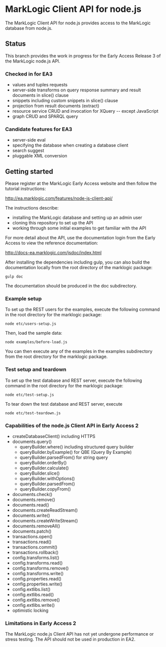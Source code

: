 # MarkLogic Client API for node.js

The MarkLogic Client API for node.js provides access to the MarkLogic database
from node.js.

## Status

This branch provides the work in progress for the Early Access Release 3 of the  MarkLogic node.js API.

### Checked in for EA3

* values and tuples requests
* server-side transforms on query response summary and result documents in slice() clause
* snippets including custom snippets in slice() clause
* projection from result documents (extract)
* resource service CRUD and invocation for XQuery -- except JavaScript
* graph CRUD and SPARQL query

### Candidate features for EA3

* server-side eval
* specifying the database when creating a database client
* search suggest
* pluggable XML conversion

## Getting started

Please register at the MarkLogic Early Access website and then follow the tutorial instructions:

http://ea.marklogic.com/features/node-js-client-api/

The instructions describe:

* installing the MarkLogic database and setting up an admin user
* cloning this repository to set up the API
* working through some initial examples to get familiar with the API

For more detail about the API, use the documentation login from the Early Access to view
the reference documentation:

http://docs-ea.marklogic.com/jsdoc/index.html

After installing the dependencies including gulp, you can also build the documentation locally
from the root directory of the marklogic package:

    gulp doc

The documentation should be produced in the doc subdirectory.

### Example setup

To set up the REST users for the examples, execute the following
command in the root directory for the marklogic package:

    node etc/users-setup.js

Then, load the sample data:

    node examples/before-load.js

You can then execute any of the examples in the examples
subdirectory from the root directory for the marklogic package.

### Test setup and teardown

To set up the test database and REST server, execute the following
command in the root directory for the marklogic package:

    node etc/test-setup.js

To tear down the test database and REST server, execute

    node etc/test-teardown.js

### Capabilities of the node.js Client API in Early Access 2

* createDatabaseClient() including HTTPS
* documents.query()
    * queryBuilder.where() including structured query builder
    * queryBuilder.byExample() for QBE (Query By Example)
    * queryBuilder.parsedFrom() for string query
    * queryBuilder.orderBy()
    * queryBuilder.calculate()
    * queryBuilder.slice()
    * queryBuilder.withOptions()
    * queryBuilder.parsedFrom()
    * queryBuilder.copyFrom()
* documents.check()
* documents.remove()
* documents.read()
* documents.createReadStream()
* documents.write()
* documents.createWriteStream()
* documents.removeAll()
* documents.patch()
* transactions.open()
* transactions.read()
* transactions.commit()
* transactions.rollback()
* config.transforms.list()
* config.transforms.read()
* config.transforms.remove()
* config.transforms.write()
* config.properties.read()
* config.properties.write()
* config.extlibs.list()
* config.extlibs.read()
* config.extlibs.remove()
* config.extlibs.write()
* optimistic locking

### Limitations in Early Access 2

The MarkLogic node.js Client API has not yet undergone performance or
stress testing.  The API should not be used in production in EA2.
